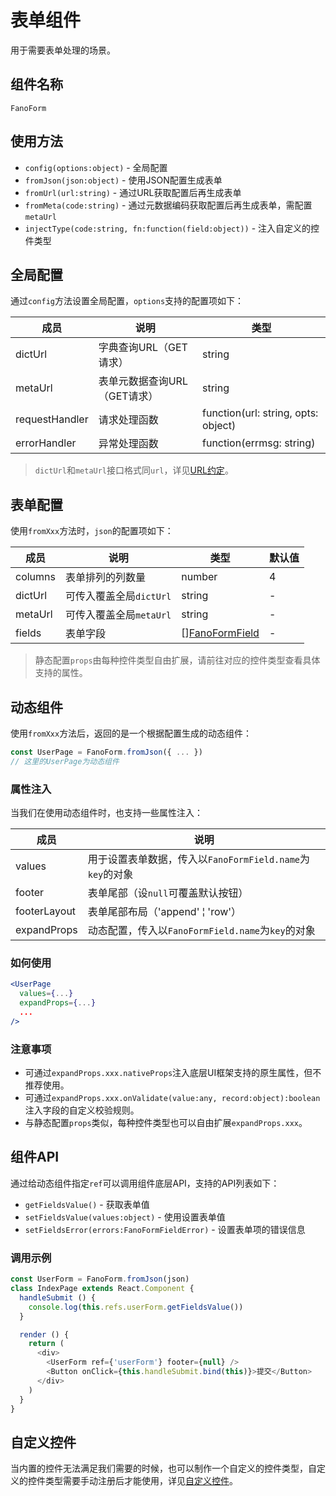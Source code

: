# 表单组件

用于需要表单处理的场景。

## 组件名称

`FanoForm`

## 使用方法

- `config(options:object)` - 全局配置
- `fromJson(json:object)` - 使用JSON配置生成表单
- `fromUrl(url:string)` - 通过URL获取配置后再生成表单
- `fromMeta(code:string)` - 通过元数据编码获取配置后再生成表单，需配置`metaUrl`
- `injectType(code:string, fn:function(field:object))` - 注入自定义的控件类型

## 全局配置

通过`config`方法设置全局配置，`options`支持的配置项如下：

| 成员 | 说明 | 类型 |
| --- | --- | --- |
| dictUrl | 字典查询URL（GET请求） | string |
| metaUrl | 表单元数据查询URL（GET请求） | string |
| requestHandler | 请求处理函数 | function(url: string, opts: object) |
| errorHandler | 异常处理函数 | function(errmsg: string) |

>`dictUrl`和`metaUrl`接口格式同`url`，详见[URL约定](/description?id=url约定)。

## 表单配置

使用`fromXxx`方法时，`json`的配置项如下：

| 成员 | 说明 | 类型 | 默认值 |
| --- | --- | --- | --- |
| columns | 表单排列的列数量 | number | 4 |
| dictUrl | 可传入覆盖全局`dictUrl` | string | - |
| metaUrl | 可传入覆盖全局`metaUrl` | string | - |
| fields | 表单字段 | [][FanoFormField](/dict?id=fanoformfield) | - |

>静态配置`props`由每种控件类型自由扩展，请前往对应的控件类型查看具体支持的属性。

## 动态组件

使用`fromXxx`方法后，返回的是一个根据配置生成的动态组件：

```js
const UserPage = FanoForm.fromJson({ ... })
// 这里的UserPage为动态组件
```

### 属性注入

当我们在使用动态组件时，也支持一些属性注入：

| 成员 | 说明 |
| --- | --- |
| values | 用于设置表单数据，传入以`FanoFormField.name`为`key`的对象 |
| footer | 表单尾部（设`null`可覆盖默认按钮） |
| footerLayout | 表单尾部布局（'append' &brvbar; 'row'） |
| expandProps | 动态配置，传入以`FanoFormField.name`为`key`的对象 |

### 如何使用

```jsx
<UserPage
  values={...}
  expandProps={...}
  ...
/>
```

### 注意事项

- 可通过`expandProps.xxx.nativeProps`注入底层UI框架支持的原生属性，但不推荐使用。
- 可通过`expandProps.xxx.onValidate(value:any, record:object):boolean`注入字段的自定义校验规则。
- 与静态配置`props`类似，每种控件类型也可以自由扩展`expandProps.xxx`。

## 组件API

通过给动态组件指定`ref`可以调用组件底层API，支持的API列表如下：

- `getFieldsValue()` - 获取表单值
- `setFieldsValue(values:object)` - 使用设置表单值
- `setFieldsError(errors:FanoFormFieldError)` - 设置表单项的错误信息

### 调用示例

```js
const UserForm = FanoForm.fromJson(json)
class IndexPage extends React.Component {
  handleSubmit () {
    console.log(this.refs.userForm.getFieldsValue())
  }

  render () {
    return (
      <div>
        <UserForm ref={'userForm'} footer={null} />
        <Button onClick={this.handleSubmit.bind(this)}>提交</Button>
      </div>
    )
  }
}
```

## 自定义控件

当内置的控件无法满足我们需要的时候，也可以制作一个自定义的控件类型，自定义的控件类型需要手动注册后才能使用，详见[自定义控件](form/custom.md)。